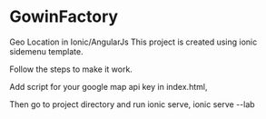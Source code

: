 # GowinFactory
Geo Location in Ionic/AngularJs
This project is created using ionic sidemenu template.

Follow the steps to make it work.

Add script for your google map api key in index.html,
    <script src="http://maps.googleapis.com/maps/api/js?key=key_here&sensor=true"></script>
    
Then go to project directory and run ionic serve,
    ionic serve --lab
    

